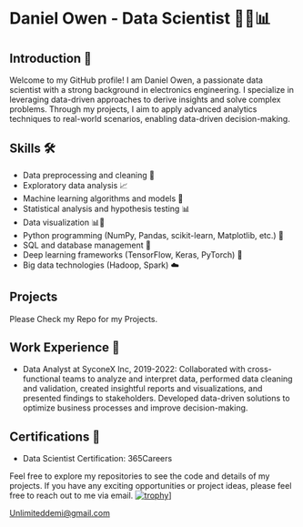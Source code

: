 # Daniel Owen - Data Scientist 👨‍🔬📊

## Introduction 👋

Welcome to my GitHub profile! I am Daniel Owen, a passionate data scientist with a strong background in electronics engineering. I specialize in leveraging data-driven approaches to derive insights and solve complex problems. Through my projects, I aim to apply advanced analytics techniques to real-world scenarios, enabling data-driven decision-making.

## Skills 🛠️

- Data preprocessing and cleaning 🧹
- Exploratory data analysis 📈
- Machine learning algorithms and models 🤖
- Statistical analysis and hypothesis testing 📊
- Data visualization 📊🎨
- Python programming (NumPy, Pandas, scikit-learn, Matplotlib, etc.) 🐍
- SQL and database management 💾
- Deep learning frameworks (TensorFlow, Keras, PyTorch) 🧠
- Big data technologies (Hadoop, Spark) ☁️
## Projects
Please Check my Repo for my Projects.

## Work Experience 💼

- Data Analyst at SyconeX Inc, 2019-2022: Collaborated with cross-functional teams to analyze and interpret data, performed data cleaning and validation, created insightful reports and visualizations, and presented findings to stakeholders. Developed data-driven solutions to optimize business processes and improve decision-making.

## Certifications 📜

- Data Scientist Certification: 365Careers

Feel free to explore my repositories to see the code and details of my projects. If you have any exciting opportunities or project ideas, please feel free to reach out to me via email.
[![trophy](https://github-profile-trophy.vercel.app/?username=unlimited-demi)](https://github.com/ryo-ma/github-profile-trophy)]

Unlimiteddemi@gmail.com

